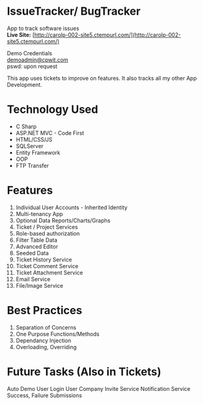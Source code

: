 # IssueTracker/ BugTracker
App to track software issues<br>
**Live Site:**
[http://carolp-002-site5.ctempurl.com/](http://carolp-002-site5.ctempurl.com/)<br>

Demo Credentials<br>
demoadmin@cpwit.com<br>
pswd: upon request<br>


This app uses tickets to improve on features. It also tracks all my other App Development.
# Technology Used
-	C Sharp 
-	ASP.NET MVC - Code First
-	HTML/CSS/JS
-	SQLServer
-	Entity Framework
-	OOP
-	FTP Transfer



# Features
1.	Individual User Accounts - Inherited Identity
2.	Multi-tenancy App
3.	Optional Data Reports/Charts/Graphs
4.	Ticket / Project Services
5.	Role-based authorization
6.	Filter Table Data
7.	Advanced Editor
8.	Seeded Data
9.	Ticket History Service
10.	Ticket Comment Service
11.	Ticket Attachment Service
12.	Email Service
13. File/Image Service




# Best Practices
1. Separation of Concerns
2. One Purpose Functions/Methods
3. Dependancy Injection
4. Overloading, Overriding




# Future Tasks (Also in Tickets)
Auto Demo User Login
User Company Invite Service
Notification Service
Success, Failure Submissions

